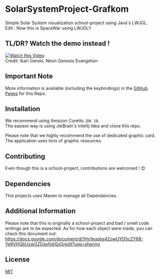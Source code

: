 # SolarSystemProject-Grafkom
Simple Solar System visualization school-project using Java's LWJGL.  
Edit : Now this is SpaceWar using LWJGL!!

## TL/DR? Watch the demo instead !  
[![Watch this Video](https://user-images.githubusercontent.com/108221736/235337935-a0997ff0-f59e-4771-b570-590b3c7796ca.png)](https://youtu.be/TK7Y2XDgEno)  
Credit: Ikari Gendo, Neon Genesis Evangelion

## Important Note
More information is available (including the keybindings) in the [GitHub Pages](https://github.com/Matthew-Eucaristo/SolarSystemProject-Grafkom/wiki) for this Repo.  

## Installation
We recommend using Amazon Coretto `JDK 18`.  
The easiest way is using JetBrain's Intellij Idea and clone this repo.

Please note that we highly recommend the use of dedicated graphic card.  
The application uses tons of graphic resources.

## Contributing
Even though this is a school-project, contributions are welcomed ! 😊

## Dependencies
This projects uses Maven to manage all Dependencies.

## Additional Information
Please note that this is originally a school-project and bad / smell code writings are to be expected.
As for how each object were made, you can check this document out: https://docs.google.com/document/d/1Hx1eupbs4ZowUYD5cZY68-Ye9VHQbUzwGZDqyfokQx0/edit?usp=sharing

## License
[MIT](LICENSE)
